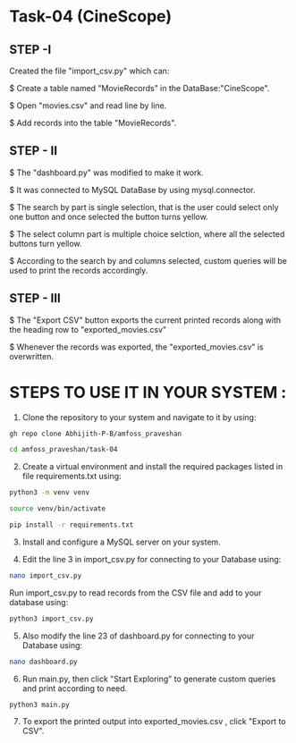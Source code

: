 # Task-04 (CineScope)

## STEP -I
Created the file "import_csv.py" which can:

$ Create a table named "MovieRecords" in the DataBase:"CineScope".

$ Open "movies.csv" and read line by line.

$ Add records into the table "MovieRecords".

## STEP - II
$ The "dashboard.py" was modified to make it work.

$ It was connected to MySQL DataBase by using mysql.connector.

$ The search by part is single selection, that is the user could select only one button and once selected the button
  turns yellow.

$ The select column part is multiple choice selction, where all the selected buttons turn yellow.

$ According to the search by and columns selected, custom queries will be used to print the records accordingly.

## STEP - III
$ The "Export CSV" button exports the current printed records along with the heading row to "exported_movies.csv"

$ Whenever the records was exported, the "exported_movies.csv" is overwritten.

# STEPS TO USE IT IN YOUR SYSTEM :
1. Clone the repository to your system and navigate to it by using:
```bash
gh repo clone Abhijith-P-B/amfoss_praveshan
```
```bash
cd amfoss_praveshan/task-04
```

2. Create a virtual environment and install the required packages listed in file requirements.txt using:
```bash
python3 -m venv venv
```
```bash
source venv/bin/activate
```
```bash
pip install -r requirements.txt
```

3. Install and configure a MySQL server on your system.

4. Edit the line 3 in import_csv.py for connecting to your Database using:
```bash
nano import_csv.py
```
   Run import_csv.py to read records from the CSV file and add to your database using:
```bash
python3 import_csv.py
```

5. Also modify the line 23 of dashboard.py for connecting to your Database using:
```bash
nano dashboard.py
```

6. Run main.py, then click "Start Exploring" to generate custom queries and print according to need.
```bash
python3 main.py
```

7. To export the printed output into exported_movies.csv , click "Export to CSV".

